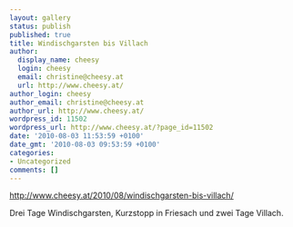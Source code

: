 ```yaml
---
layout: gallery
status: publish
published: true
title: Windischgarsten bis Villach
author:
  display_name: cheesy
  login: cheesy
  email: christine@cheesy.at
  url: http://www.cheesy.at/
author_login: cheesy
author_email: christine@cheesy.at
author_url: http://www.cheesy.at/
wordpress_id: 11502
wordpress_url: http://www.cheesy.at/?page_id=11502
date: '2010-08-03 11:53:59 +0100'
date_gmt: '2010-08-03 09:53:59 +0100'
categories:
- Uncategorized
comments: []
---
```

http://www.cheesy.at/2010/08/windischgarsten-bis-villach/
<!--:de-->Drei Tage Windischgarsten, Kurzstopp in Friesach und zwei Tage Villach.<!--:-->
